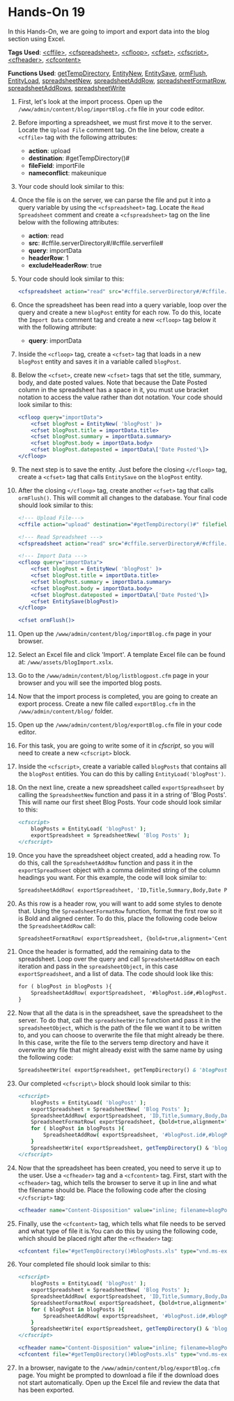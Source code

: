 # Hands-On 19

In this Hands-On, we are going to import and export data into the blog section using Excel.

**Tags Used**: [\<cffile>](https://helpx.adobe.com/coldfusion/cfml-reference/coldfusion-tags/tags-f/cffile.html), [\<cfspreadsheet>](https://helpx.adobe.com/coldfusion/cfml-reference/coldfusion-tags/tags-r-s/cfspreadsheet.html), [\<cfloop>](https://helpx.adobe.com/coldfusion/cfml-reference/coldfusion-tags/tags-j-l/cfloop.html), [\<cfset>](https://helpx.adobe.com/coldfusion/cfml-reference/coldfusion-tags/tags-r-s/cfset.html), [\<cfscript>](https://helpx.adobe.com/coldfusion/cfml-reference/coldfusion-tags/tags-r-s/cfscript.html), [\<cfheader>](https://helpx.adobe.com/coldfusion/cfml-reference/coldfusion-tags/tags-g-h/cfheader.html), [\<cfcontent>](https://helpx.adobe.com/coldfusion/cfml-reference/coldfusion-tags/tags-c/cfcontent.html)

**Functions Used**: [getTempDirectory](https://helpx.adobe.com/coldfusion/cfml-reference/coldfusion-functions/functions-e-g/gettempdirectory.html), [EntityNew](https://helpx.adobe.com/coldfusion/cfml-reference/coldfusion-functions/functions-e-g/entitynew.html), [EntitySave](https://helpx.adobe.com/coldfusion/cfml-reference/coldfusion-functions/functions-e-g/entitysave.html), [ormFlush](https://helpx.adobe.com/coldfusion/cfml-reference/coldfusion-functions/functions-m-r/ormflush.html), [EntityLoad](https://helpx.adobe.com/coldfusion/cfml-reference/coldfusion-functions/functions-e-g/entityload.html), [spreadsheetNew](https://helpx.adobe.com/coldfusion/cfml-reference/coldfusion-functions/functions-s/spreadsheetnew.html), [spreadsheetAddRow](https://helpx.adobe.com/coldfusion/cfml-reference/coldfusion-functions/functions-s/spreadsheetaddrow.html), [spreadsheetFormatRow](https://helpx.adobe.com/coldfusion/cfml-reference/coldfusion-functions/functions-s/spreadsheetformatrow.html), [spreadsheetAddRows](https://helpx.adobe.com/coldfusion/cfml-reference/coldfusion-functions/functions-s/spreadsheetaddrows.html), [spreadsheetWrite](https://helpx.adobe.com/coldfusion/cfml-reference/coldfusion-functions/functions-s/spreadsheetwrite.html)

1. First, let's look at the import process. Open up the `/www/admin/content/blog/importBlog.cfm` file in your code editor.
1. Before importing a spreadsheet, we must first move it to the server. Locate the `Upload File` comment tag. On the line below, create a `<cffile>` tag with the following attributes:
    * **action**: upload
    * **destination**: #getTempDirectory()#
    * **fileField**: importFile
    * **nameconflict**: makeunique
1. Your code should look similar to this:

    <cffile action="upload" destination="#getTempDirectory()#" filefield="importFile" nameconflict="makeunique">

1. Once the file is on the server, we can parse the file and put it into a query variable by using the `<cfspreadsheet>` tag. Locate the `Read Spreadsheet` comment and create a `<cfspreadsheet>` tag on the line below with the following attributes:
    * **action**: read
    * **src**: #cffile.serverDirectory#/#cffile.serverfile#
    * **query**: importData
    * **headerRow**: 1
    * **excludeHeaderRow**: true
1. Your code should look similar to this:

    ```cfml
    <cfspreadsheet action="read" src="#cffile.serverDirectory#/#cffile.serverfile#" query="importData" headerrow="1" excludeheaderrow="true">
    ```

1. Once the spreadsheet has been read into a query variable, loop over the query and create a new `blogPost` entity for each row. To do this, locate the `Import Data` comment tag and create a new `<cfloop>` tag below it with the following attribute:
    * **query**: importData
1. Inside the `<cfloop>` tag, create a `<cfset>` tag that loads in a new `blogPost` entity and saves it in a variable called `blogPost`.
1. Below the `<cfset>`, create new `<cfset>` tags that set the title, summary, body, and date posted values. Note that because the Date Posted column in the spreadsheet has a space in it, you must use bracket notation to access the value rather than dot notation. Your code should look similar to this:

    ```cfml
    <cfloop query="importData">
        <cfset blogPost = EntityNew( 'blogPost' )>
        <cfset blogPost.title = importData.title>
        <cfset blogPost.summary = importData.summary>
        <cfset blogPost.body = importData.body>
        <cfset blogPost.dateposted = importData\['Date Posted'\]>
    </cfloop>
    ```

1. The next step is to save the entity. Just before the closing `</cfloop>` tag, create a `<cfset>` tag that calls `EntitySave` on the `blogPost` entity.
1. After the closing `</cfloop>` tag, create another `<cfset>` tag that calls `ormFlush()`. This will commit all changes to the database. Your final code should look similar to this:

    ```cfml
    <!--- Upload File--->
    <cffile action="upload" destination="#getTempDirectory()#" filefield="importFile" nameconflict="makeunique">

    <!--- Read Spreadsheet --->
    <cfspreadsheet action="read" src="#cffile.serverDirectory#/#cffile.serverfile#" query="importData" headerrow="1" excludeheaderrow="true">

    <!--- Import Data --->
    <cfloop query="importData">
        <cfset blogPost = EntityNew( 'blogPost' )>
        <cfset blogPost.title = importData.title>
        <cfset blogPost.summary = importData.summary>
        <cfset blogPost.body = importData.body>
        <cfset blogPost.dateposted = importData\['Date Posted'\]>
        <cfset EntitySave(blogPost)>
    </cfloop>

    <cfset ormFlush()>
    ```

1. Open up the `/www/admin/content/blog/importBlog.cfm` page in your browser.
1. Select an Excel file and click 'Import'. A template Excel file can be found at: `/www/assets/blogImport.xslx`.
1. Go to the `/www/admin/content/blog/listblogpost.cfm` page in your browser and you will see the imported blog posts.
1. Now that the import process is completed, you are going to create an export process. Create a new file called `exportBlog.cfm` in the `/www/admin/content/blog/` folder.
1. Open up the `/www/admin/content/blog/exportBlog.cfm` file in your code editor.
1. For this task, you are going to write some of it in *cfscript*, so you will need to create a new `<cfscript>` block.
1. Inside the `<cfscript>`, create a variable called `blogPosts` that contains all the `blogPost` entities. You can do this by calling `EntityLoad('blogPost')`.
1. On the next line, create a new spreadsheet called `exportSpreadhseet` by calling the `SpreadsheetNew` function and pass it in a string of 'Blog Posts'. This will name our first sheet Blog Posts. Your code should look similar to this:

    ```cfml
    <cfscript>
        blogPosts = EntityLoad( 'blogPost' );
        exportSpreadsheet = SpreadsheetNew( 'Blog Posts' );
    </cfscript>
    ```

1. Once you have the spreadsheet object created, add a heading row. To do this, call the `SpreadsheetAddRow` function and pass it in the `exportSpreadhseet` object with a comma delimited string of the column headings you want. For this example, the code will look similar to:

    ```cfml
    SpreadsheetAddRow( exportSpreadsheet, 'ID,Title,Summary,Body,Date Posted' );
    ```

1. As this row is a header row, you will want to add some styles to denote that. Using the `SpreadsheetFormatRow` function, format the first row so it is Bold and aligned center. To do this, place the following code below the `SpreadsheetAddRow` call:

    ```cfml
    SpreadsheetFormatRow( exportSpreadsheet, {bold=true,alignment='Center'}, 1 );
    ```

1. Once the header is formatted, add the remaining data to the spreadsheet. Loop over the query and call `SpreadsheetAddRow` on each iteration and pass in the `spreadsheetObject`, in this case `exportSpreadsheet`, and a list of data. The code should look like this:

    ```cfml
    for ( blogPost in blogPosts ){
        SpreadsheetAddRow( exportSpreadsheet, '#blogPost.id#,#blogPost.title#,#blogPost.summary#,#blogPost.body#,#blogPost.datePosted#' );
    }
    ```

1. Now that all the data is in the spreadsheet, save the spreadsheet to the server. To do that, call the `spreadsheetWrite` function and pass it in the `spreadsheetObject`, which is the path of the file we want it to be written to, and you can choose to overwrite the file that might already be there. In this case, write the file to the servers temp directory and have it overwrite any file that might already exist with the same name by using the following code:

    ```cfml
    SpreadsheetWrite( exportSpreadsheet, getTempDirectory() & 'blogPosts.xls', true );
    ```

1. Our completed `<cfscript\>` block should look similar to this:

    ```cfml
    <cfscript>
        blogPosts = EntityLoad( 'blogPost' );
        exportSpreadsheet = SpreadsheetNew( 'Blog Posts' );
        SpreadsheetAddRow( exportSpreadsheet, 'ID,Title,Summary,Body,Date Posted' );
        SpreadsheetFormatRow( exportSpreadsheet, {bold=true,alignment='Center'}, 1 );
        for ( blogPost in blogPosts ){
            SpreadsheetAddRow( exportSpreadsheet, '#blogPost.id#,#blogPost.title#,#blogPost.summary#,#blogPost.body#,#blogPost.datePosted#' );
        }
        SpreadsheetWrite( exportSpreadsheet, getTempDirectory() & 'blogPosts.xls', true );
    </cfscript>
    ```

1. Now that the spreadsheet has been created, you need to serve it up to the user. Use a `<cfheader>` tag and a `<cfcontent>` tag. First, start with the `<cfheader>` tag, which tells the browser to serve it up in line and what the filename should be. Place the following code after the closing `</cfscript>` tag:

    ```cfml
    <cfheader name="Content-Disposition" value="inline; filename=blogPosts.xls">
    ```

1. Finally, use the `<cfcontent>` tag, which tells what file needs to be served and what type of file it is.You can do this by using the following code, which should be placed right after the `<cfheader>` tag:

    ```cfml
    <cfcontent file="#getTempDirectory()#blogPosts.xls" type="vnd.ms-excel">
    ```

1. Your completed file should look similar to this:

    ```cfml
    <cfscript>
        blogPosts = EntityLoad( 'blogPost' );
        exportSpreadsheet = SpreadsheetNew( 'Blog Posts' );
        SpreadsheetAddRow( exportSpreadsheet, 'ID,Title,Summary,Body,Date Posted' );
        SpreadsheetFormatRow( exportSpreadsheet, {bold=true,alignment='Center'}, 1 );
        for ( blogPost in blogPosts ){
            SpreadsheetAddRow( exportSpreadsheet, '#blogPost.id#,#blogPost.title#,#blogPost.summary#,#blogPost.body#,#blogPost.datePosted#' );
        }
        SpreadsheetWrite( exportSpreadsheet, getTempDirectory() & 'blogPosts.xls', true );
    </cfscript>

    <cfheader name="Content-Disposition" value="inline; filename=blogPosts.xls">
    <cfcontent file="#getTempDirectory()#blogPosts.xls" type="vnd.ms-excel">
    ```

1. In a browser, navigate to the `/www/admin/content/blog/exportBlog.cfm` page. You might be prompted to download a file if the download does not start automatically. Open up the Excel file and review the data that has been exported.
